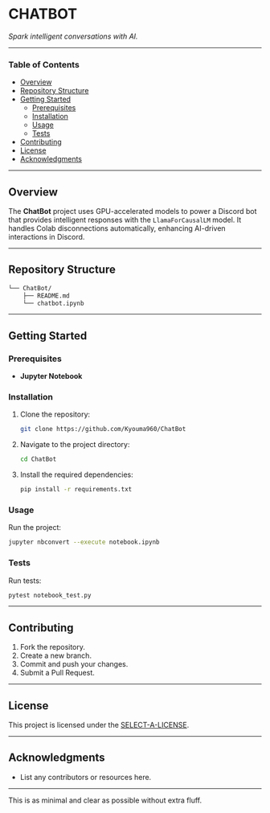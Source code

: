 
# CHATBOT

*Spark intelligent conversations with AI.*

---

### Table of Contents

- [Overview](#overview)
- [Repository Structure](#repository-structure)
- [Getting Started](#getting-started)
    - [Prerequisites](#prerequisites)
    - [Installation](#installation)
    - [Usage](#usage)
    - [Tests](#tests)
- [Contributing](#contributing)
- [License](#license)
- [Acknowledgments](#acknowledgments)

---

## Overview

The **ChatBot** project uses GPU-accelerated models to power a Discord bot that provides intelligent responses with the `LlamaForCausalLM` model. It handles Colab disconnections automatically, enhancing AI-driven interactions in Discord.

---

## Repository Structure

```sh
└── ChatBot/
    ├── README.md
    └── chatbot.ipynb
```

---

## Getting Started

### Prerequisites

- **Jupyter Notebook**

### Installation

1. Clone the repository:
   ```sh
   git clone https://github.com/Kyouma960/ChatBot
   ```

2. Navigate to the project directory:
   ```sh
   cd ChatBot
   ```

3. Install the required dependencies:
   ```sh
   pip install -r requirements.txt
   ```

### Usage

Run the project:

```sh
jupyter nbconvert --execute notebook.ipynb
```

### Tests

Run tests:

```sh
pytest notebook_test.py
```

---

## Contributing

1. Fork the repository.
2. Create a new branch.
3. Commit and push your changes.
4. Submit a Pull Request.

---

## License

This project is licensed under the [SELECT-A-LICENSE](https://choosealicense.com/licenses).

---

## Acknowledgments

- List any contributors or resources here.

---

This is as minimal and clear as possible without extra fluff.
